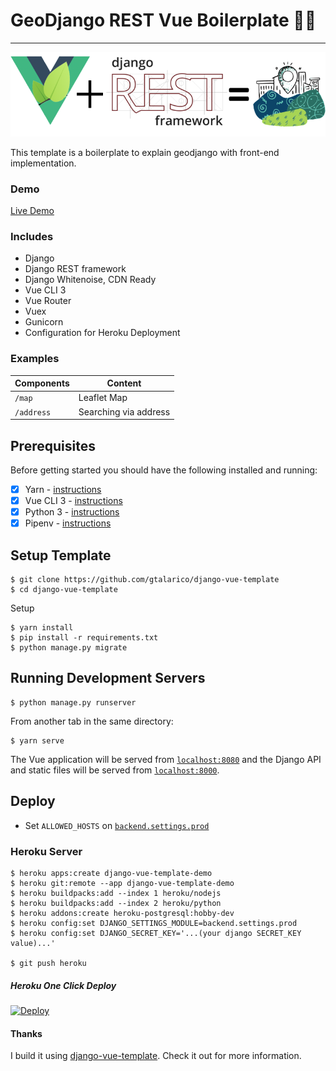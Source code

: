 # GeoDjango REST Vue Boilerplate 💚🐍
___
![Vue Logo](./src/assets/main-logo.png "Vue Logo")

This template is a boilerplate to explain geodjango with front-end implementation. 

### Demo

[Live Demo](https://geodjango-rest-vue-boilerplate.herokuapp.com/)

### Includes

* Django
* Django REST framework
* Django Whitenoise, CDN Ready
* Vue CLI 3
* Vue Router
* Vuex
* Gunicorn
* Configuration for Heroku Deployment


### Examples


| Components             |  Content                                   |
|----------------------|--------------------------------------------|
| `/map`           | Leaflet Map          |
| `/address`       | Searching via address                        |


## Prerequisites

Before getting started you should have the following installed and running:

- [X] Yarn - [instructions](https://yarnpkg.com/en/docs/install)
- [X] Vue CLI 3 - [instructions](https://cli.vuejs.org/guide/installation.html)
- [X] Python 3 - [instructions](https://wiki.python.org/moin/BeginnersGuide)
- [X] Pipenv - [instructions](https://pipenv.readthedocs.io/en/latest/install/#installing-pipenv)

## Setup Template

```
$ git clone https://github.com/gtalarico/django-vue-template
$ cd django-vue-template
```

Setup
```
$ yarn install
$ pip install -r requirements.txt
$ python manage.py migrate
```

## Running Development Servers

```
$ python manage.py runserver
```

From another tab in the same directory:

```
$ yarn serve
```

The Vue application will be served from [`localhost:8080`](http://localhost:8080/) and the Django API
and static files will be served from [`localhost:8000`](http://localhost:8000/).


## Deploy

* Set `ALLOWED_HOSTS` on [`backend.settings.prod`](/backend/settings/prod.py)

### Heroku Server

```
$ heroku apps:create django-vue-template-demo
$ heroku git:remote --app django-vue-template-demo
$ heroku buildpacks:add --index 1 heroku/nodejs
$ heroku buildpacks:add --index 2 heroku/python
$ heroku addons:create heroku-postgresql:hobby-dev
$ heroku config:set DJANGO_SETTINGS_MODULE=backend.settings.prod
$ heroku config:set DJANGO_SECRET_KEY='...(your django SECRET_KEY value)...'

$ git push heroku
```

##### Heroku One Click Deploy

[![Deploy](https://www.herokucdn.com/deploy/button.svg)](https://heroku.com/deploy?template=https://github.com/hvitis/geodjango-rest-vue-boilerplate)

#### Thanks

I build it using [django-vue-template][0]. Check it out for more information.


[0]: https://github.com/gtalarico/django-vue-template